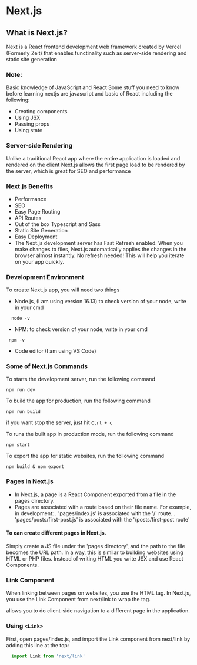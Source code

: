 # Next.js
## What is Next.js?
Next is a React frontend development web framework created by Vercel (Formerly Zeit) that enables functinality such as server-side rendering and static site generation

### Note:
Basic knowledge of JavaScript and React
Some stuff you need to know before learning nextjs are javascript and basic of React including the following:
- Creating components
- Using JSX
- Passing props
- Using state




### Server-side Rendering
Unlike a traditional React app where the entire application is loaded and rendered on the client
Next.js allows the first page load to be rendered by the server, which is great for SEO and performance

### Next.js Benefits
- Performance
- SEO
- Easy Page Routing
- API Routes
- Out of the box Typescript and Sass
- Static Site Generation
- Easy Deployment
- The Next.js development server has Fast Refresh enabled. When you make changes to files, Next.js automatically applies the changes in the browser almost instantly. No refresh needed! This will help you iterate on your app quickly.


### Development Environment
To create Next.js app, you will need two things
- Node.js,  (I am using version 16.13) to check version of your node, write in your cmd 
```command line
  node -v
```

- NPM: to check version of your node, write in your cmd 
 ```command line
  npm -v
```
- Code editor (I am using VS Code)



### Some of Next.js Commands
To starts the development server, run the following command
```
npm run dev
```

To build the app for production, run the following command
```
npm run build
```
if you want stop the server, just hit `Ctrl + c`

To runs the built app in production mode, run the following command
```
npm start
```

To export the app for static websites, run the following command
```
npm build & npm export
```

### Pages in Next.js
- In Next.js, a page is a React Component exported from a file in the pages directory.
- Pages are associated with a route based on their file name. For example, in development:
  . 'pages/index.js' is associated with the '/' route.
  . 'pages/posts/first-post.js' is associated with the '/posts/first-post route'
  
  
#### To can create different pages in Next.js.
Simply create a JS file under the 'pages directory', and the path to the file becomes the URL path.
In a way, this is similar to building websites using HTML or PHP files. Instead of writing HTML you write JSX and use React Components.


### Link Component
When linking between pages on websites, you use the <a> HTML tag.
In Next.js, you use the Link Component from next/link to wrap the <a> tag. 
<Link> allows you to do client-side navigation to a different page in the application.
  
### Using `<Link>`
First, open pages/index.js, and import the Link component from next/link by adding this line at the top:
```javascript
  import Link from 'next/link'
```
